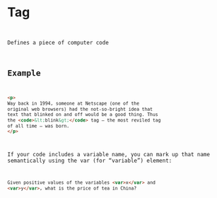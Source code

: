 # Tag <code>

Defines a piece of computer code

## Example

```html
<p>
Way back in 1994, someone at Netscape (one of the
original web browsers) had the not-so-bright idea that
text that blinked on and off would be a good thing. Thus
the <code>&lt;blink&gt;</code> tag — the most reviled tag
of all time — was born.
</p>
```

If your code includes a variable name, you can 
mark up that name semantically using the var (for 
“variable”) element:

```html
Given positive values of the variables <var>x</var> and
<var>y</var>, what is the price of tea in China?
```
